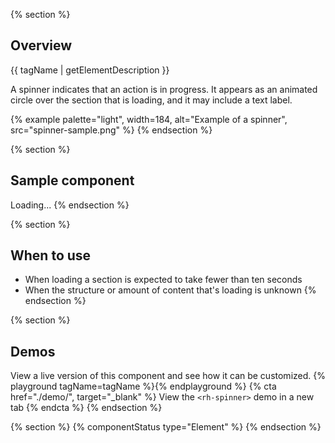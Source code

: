 {% section %}
## Overview
{{ tagName | getElementDescription }}

A spinner indicates that an action is in progress. It appears as an animated circle over the section that is loading, and it may include a text label.

{% example palette="light",
           width=184,
           alt="Example of a spinner",
           src="spinner-sample.png" %}
{% endsection %}

{% section %}
## Sample component
<rh-spinner>Loading...</rh-spinner>
{% endsection %}

{% section %}
  ## When to use
  - When loading a section is expected to take fewer than ten seconds
  - When the structure or amount of content that's loading is unknown
{% endsection %}

{% section %}
  ## Demos
  View a live version of this component and see how it can be customized.
  {% playground tagName=tagName %}{% endplayground %}
  {% cta href="./demo/", target="_blank" %}
    View the `<rh-spinner>` demo in a new tab
  {% endcta %}
{% endsection %}

{% section %}
{% componentStatus type="Element" %}
{% endsection %}